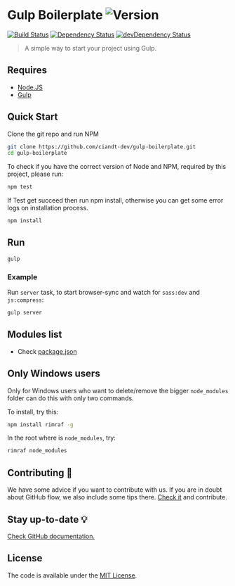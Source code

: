 # Gulp Boilerplate ![Version](https://img.shields.io/badge/Version-1.0.4-green.svg)
[![Build Status](https://travis-ci.org/ciandt-dev/gulp-boilerplate.svg)](https://travis-ci.org/ciandt-dev/gulp-boilerplate)
[![Dependency Status](https://david-dm.org/ciandt-dev/gulp-boilerplate.svg)](https://david-dm.org/ciandt-dev/gulp-boilerplate/#info=dependencies&view=table)
[![devDependency Status](https://david-dm.org/ciandt-dev/gulp-boilerplate/dev-status.svg)](https://david-dm.org/ciandt-dev/gulp-boilerplate/#info=devDependencies&view=table)
> A simple way to start your project using Gulp.

## Requires
* [Node.JS](http://nodejs.org/)
* [Gulp](http://gulpjs.com)

## Quick Start

Clone the git repo and run NPM

``` bash
git clone https://github.com/ciandt-dev/gulp-boilerplate.git
cd gulp-boilerplate
```

To check if you have the correct version of Node and NPM, required by this project, please run:

```bash
npm test
```

If Test get succeed then run npm install, otherwise you can get some error logs on installation process.

``` bash
npm install
```


## Run
``` bash
gulp
```

### Example

Run `server` task, to start browser-sync and watch for `sass:dev` and `js:compress`:
``` bash
gulp server
```

## Modules list
* Check [package.json](package.json)

## Only Windows users

Only for Windows users who want to delete/remove the bigger ```node_modules``` folder can do this with only two commands.

To install, try this:
```bash
npm install rimraf -g
```

In the root where is ```node_modules```, try:
```bash
rimraf node_modules
```

## Contributing :wrench:
We have some advice if you want to contribute with us. If you are in doubt about GitHub flow, we also include some tips there. [Check it](https://github.com/ciandt-dev/gulp-boilerplate/blob/master/CONTRIBUTING.md) and contribute.

## Stay up-to-date :bulb:
[Check GitHub documentation.](https://github.com/ciandt-dev/gulp-boilerplate/blob/master/CONTRIBUTING.md#updating-your-fork)

## License

The code is available under the [MIT License](LICENSE.md).

